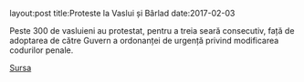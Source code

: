 layout:post
title:Proteste la Vaslui și Bârlad
date:2017-02-03


Peste 300 de vasluieni au protestat, pentru a treia seară consecutiv, față de adoptarea de către Guvern a ordonanței de urgență privind modificarea codurilor penale.


[Sursa](http://www.agerpres.ro/social/2017/02/03/proteste-la-vaslui-si-barlad-20-37-49)
